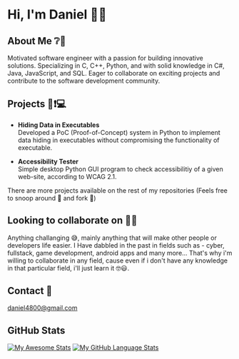 # Hi, I'm Daniel 🖖👋

<!--
**daniel752/daniel752** is a ✨ _special_ ✨ repository because its `README.md` (this file) appears on your GitHub profile.

Here are some ideas to get you started:

- 🔭 I’m currently working on ...
- 🌱 I’m currently learning ...
- 👯 I’m looking to collaborate on ...
- 🤔 I’m looking for help with ...
- 💬 Ask me about ...
- 📫 How to reach me: ...
- 😄 Pronouns: ...
- ⚡ Fun fact: ...
-->
## **About Me** ❔💬
Motivated software engineer with a passion for building innovative solutions. Specializing in C, C++, Python, and with solid knowledge in C#, Java, JavaScript, and SQL. Eager to collaborate on exciting projects and contribute to the software development community.

## **Projects** 📣❗💻

- **Hiding Data in Executables** <br>
Developed a PoC (Proof-of-Concept) system in Python to implement data hiding in executables without compromising the functionality of executable.

- **Accessibility Tester** <br>
Simple desktop Python GUI program to check accessibilitiy of a given web-site, according to WCAG 2.1.

There are more projects available on the rest of my repositories (Feels free to snoop around 🔭 and fork 🍴)

## **Looking to collaborate on** 👐🤗
Anything challanging 😅, mainly anything that will make other people or developers life easier. I Have dabbled in the past in fields such as - cyber, fullstack, game development, android apps and many more... That's why i'm willing to collaborate in any field, cause even if i don't have any knowledge in that particular field, i'll just learn it 🤓😃.

## **Contact 📧**
daniel4800@gmail.com <br>

## **GitHub Stats** <br>
[![My Awesome Stats](https://awesome-github-stats.azurewebsites.net/user-stats/daniel752?cardType=level-alternate&theme=github-dark&preferLogin=false)]()
[![My GitHub Language Stats](https://github-readme-stats.vercel.app/api/top-langs/?username=daniel752&layout=donut&langs_count=5&theme=tokyonight)]()
